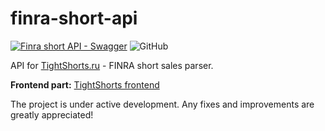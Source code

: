 # finra-short-api

[![Finra short API - Swagger](https://img.shields.io/badge/swagger-API-green)](http://172.104.238.234:3001/api/)
![GitHub](https://img.shields.io/github/license/samgozman/finra-short-api)

API for [TightShorts.ru](https://tightshorts.ru/) - FINRA short sales parser.

**Frontend part:** [TightShorts frontend](https://github.com/samgozman/tightshorts)

The project is under active development. Any fixes and improvements are greatly appreciated!
